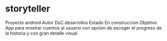 storyteller
============
Proyecto android
Autor DsC.desarrollos
Estado En construccion
Objetivo App para mostrar cuentos al usuario con opcion de escoger el
progreso de la historia y con gran detalle visual

